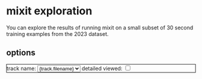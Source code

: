 <script>
    import Explorer from "./Explorer.svelte";
    export let data;
    import { ssp, queryParam } from "sveltekit-search-params";
    $: options = {autoColumns:true, pagination: "local", paginationSize: 4};
    let detailed_view = queryParam("detailed", ssp.boolean(false));
    let track_name = queryParam("track", {defaultValue: data.subset[0].filename});
</script>

# mixit exploration

You can explore the results of running mixit on a small subset of 30 second training examples from the 2023 dataset.

## options

<!-- add audio tracks for the original and source0 to source3 -->
<div style="border: 1px solid black">
  <!-- drop down with track names -->
  <label>
    track name:
    <select bind:value={$track_name}>
      {#each data.subset as track}
        <option value={track.filename}>{track.filename}</option>
      {/each}
    </select>
  </label>
  <!-- checkbox for option -->
  <label>
    detailed viewed:
    <input type="checkbox" bind:checked={$detailed_view} />
  </label>
</div>

<Explorer track_name={$track_name} detailed_view={$detailed_view} />
